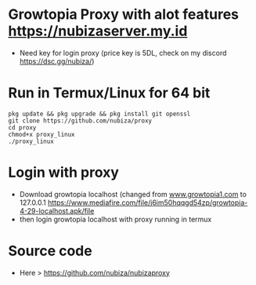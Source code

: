# Growtopia Proxy with alot features https://nubizaserver.my.id
* Need key for login proxy (price key is 5DL, check on my discord https://dsc.gg/nubiza/)

# Run in Termux/Linux for 64 bit
```
pkg update && pkg upgrade && pkg install git openssl
git clone https://github.com/nubiza/proxy
cd proxy
chmod+x proxy_linux
./proxy_linux
```

# Login with proxy
* Download growtopia localhost (changed from www.growtopia1.com to 127.0.0.1
https://www.mediafire.com/file/j6im50hqqgd54zp/growtopia-4-29-localhost.apk/file
* then login growtopia localhost with proxy running in termux

# Source code
* Here > https://github.com/nubiza/nubizaproxy
